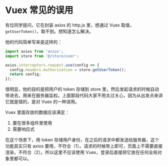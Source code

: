 Vuex 常见的误用
========

有位同学提问，它在封装 axios 的 http.js 里，想通过 Vuex 取值，`getUserToken()`，取不到。想知道怎么解决。

他的代码简单写来是这样的：

```js
import axios from 'axios';
import store from '@/store/user';

axios.interceptors.request.use(config => {
  config.headers.Authorization = store.getUserToken();
  return config;
});
```

很明显，他的目的是把用户的 token 存储到 store 里，然后发起请求的时候自动带进去，用来在服务器监权。上面那段代码大家不用太过关心，因为从出发点来讲它就是错的，是对 Vuex 的一种误用。

Vuex 里面存放的数据应该满足：

1. 要在很多组件里使用
2. 需要响应式

在这个场景下，用 token 存储用户身份，在之后的请求中都发送给服务器，这个功能其实只有 axios 要用，不符合（1）。请求的时候带上即可，页面上不需要直接渲染，不符合（2）。所以这里不应该使用 Vuex，登录后直接把它放在任何全局对象里都可以。
